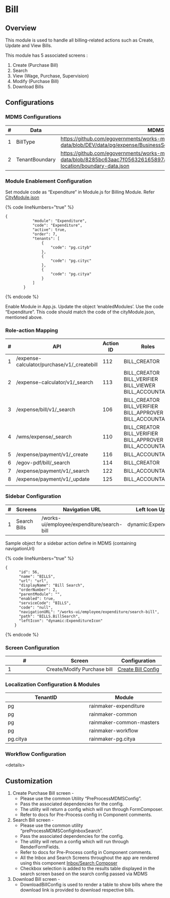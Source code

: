 # Bill

## Overview

This module is used to handle all billing-related actions such as Create, Update and View Bills.

This module has 5  associated screens :&#x20;

1. Create (Purchase Bill)
2. Search
3. View (Wage, Purchase, Supervision)
4. Modify (Purchase Bill)
5. Download Bills&#x20;

## Configurations

### MDMS Configurations

<table><thead><tr><th width="84.99999999999997">#</th><th width="223">Data</th><th>MDMS Link</th></tr></thead><tbody><tr><td>1</td><td>BillType</td><td><a href="https://github.com/egovernments/works-mdms-data/blob/DEV/data/pg/expense/BusinessService.json">https://github.com/egovernments/works-mdms-data/blob/DEV/data/pg/expense/BusinessService.json</a></td></tr><tr><td>2</td><td>TenantBoundary</td><td><a href="https://github.com/egovernments/works-mdms-data/blob/8285bc63aac7f056326165897ac18918520c9723/data/pg/citya/egov-location/boundary-data.json">https://github.com/egovernments/works-mdms-data/blob/8285bc63aac7f056326165897ac18918520c9723/data/pg/citya/egov-location/boundary-data.json</a></td></tr></tbody></table>

### Module Enablement Configuration&#x20;

Set module code as “Expenditure” in Module.js for Billing Module. Refer [CityModule.json](https://github.com/egovernments/works-mdms-data/blob/481752ba70aa29d235967d8ba6080685d897324a/data/pg/tenant/citymodule.json)

{% code lineNumbers="true" %}
```
{
            "module": "Expenditure",
            "code": "Expenditure",
            "active": true,
            "order": 7,
            "tenants": [
                {
                    "code": "pg.cityb"
                },
                {
                    "code": "pg.cityc"
                },
                {
                    "code": "pg.citya"
                }
            ]
        }

```
{% endcode %}

Enable Module in App.js. Update the object ‘enabledModules’. Use the code “Expenditure”. This code should match the code of the cityModule.json, mentioned above.

### Role-action Mapping

<table><thead><tr><th width="105">#</th><th>API</th><th width="146">Action ID</th><th>Roles</th></tr></thead><tbody><tr><td>1</td><td>/expense-calculator/purchase/v1/_createbill</td><td>112</td><td>BILL_CREATOR</td></tr><tr><td>2</td><td>/expense-calculator/v1/_search</td><td>113</td><td>BILL_CREATOR<br>BILL_VERIFIER<br>BILL_VIEWER<br>BILL_ACCOUNTANT</td></tr><tr><td>3</td><td>/expense/bill/v1/_search</td><td>106</td><td>BILL_CREATOR<br>BILL_VERIFIER<br>BILL_APPROVER<br>BILL_ACCOUNTANT</td></tr><tr><td>4</td><td>/wms/expense/_search</td><td>110</td><td>BILL_CREATOR<br>BILL_VERIFIER<br>BILL_APPROVER<br>BILL_ACCOUNTANT</td></tr><tr><td>5</td><td>/expense/payment/v1/_create</td><td>116</td><td>BILL_ACCOUNTANT</td></tr><tr><td>6</td><td>/egov-pdf/bill/_search</td><td>114</td><td>BILL_CREATOR</td></tr><tr><td>7</td><td>/expense/payment/v1/_search</td><td>122</td><td>BILL_ACCOUNTANT</td></tr><tr><td>8</td><td>/expense/payment/v1/_update</td><td>125</td><td>BILL_ACCOUNTANT</td></tr><tr><td></td><td></td><td></td><td></td></tr></tbody></table>

### Sidebar Configuration&#x20;

<table><thead><tr><th width="58">#</th><th width="121">Screens</th><th width="182">Navigation URL</th><th width="228">Left Icon Updates</th><th>Roles</th></tr></thead><tbody><tr><td>1</td><td>Search Bills</td><td>/works-ui/employee/expenditure/search-bill</td><td>dynamic:ExpenditureIcon</td><td><p></p><p>BILL_VIEWER</p></td></tr></tbody></table>

Sample object for a sidebar action define in MDMS (containing navigationUrl)

{% code lineNumbers="true" %}
```
{
      "id": 56,
      "name": "BILLS",
      "url": "url",
      "displayName": "Bill Search",
      "orderNumber": 2,
      "parentModule": "",
      "enabled": true,
      "serviceCode": "BILLS",
      "code": "null",
      "navigationURL": "/works-ui/employee/expenditure/search-bill",
      "path": "BILLS.BillSearch",
      "leftIcon": "dynamic:ExpenditureIcon"
    }

```
{% endcode %}

### Screen Configuration&#x20;

<table><thead><tr><th width="105.66666666666666">#</th><th>Screen</th><th>Configuration</th></tr></thead><tbody><tr><td>1</td><td>Create/Modify Purchase bill</td><td><a href="https://github.com/egovernments/works-mdms-data/blob/DEV/data/pg/commonMuktaUiConfig/CreatePurchaseBillConfig.json">Create Bill Config</a></td></tr></tbody></table>

### Localization Configuration & Modules

<table><thead><tr><th width="241">TenantID</th><th>Module</th></tr></thead><tbody><tr><td>pg</td><td>rainmaker-expenditure</td></tr><tr><td>pg</td><td>rainmaker-common</td></tr><tr><td>pg</td><td>rainmaker-common-masters</td></tr><tr><td>pg</td><td>rainmaker-workflow</td></tr><tr><td>pg.citya</td><td>rainmaker-pg.citya</td></tr></tbody></table>

### Workflow Configuration

\<details>

## Customization

1. Create Purchase Bill screen -
   * Please use the common Utility “PreProcessMDMSConfig”.&#x20;
   * Pass the associated dependencies for the config.
   * The utility will return a config which will run through FormComposer.
   * Refer to docs for Pre-Process config in Component comments.
2. Search Bill screen -
   * Please use the common utility “preProcessMDMSConfigInboxSearch”.
   * Pass the associated dependencies for the config.
   * The utility will return a config which will run through RenderFormFields.
   * Refer to docs for Pre-Process config in Component comments.
   * All the Inbox and Search Screens throughout the app are rendered using this component [Inbox/Search Composer](https://github.com/egovernments/DIGIT-Works/blob/c2a234bb4b21f0e54ca9664ee3e99d72ce871168/frontend/micro-ui/web/micro-ui-internals/packages/react-components/src/hoc/InboxSearchComposer.js)
   * Checkbox selection is added to the results table displayed in the search screen based on the search config passed via MDMS
3. Download Bill screen -&#x20;
   * DownloadBillConfig is used to render a table to show bills where the download link is provided to download respective bills.
